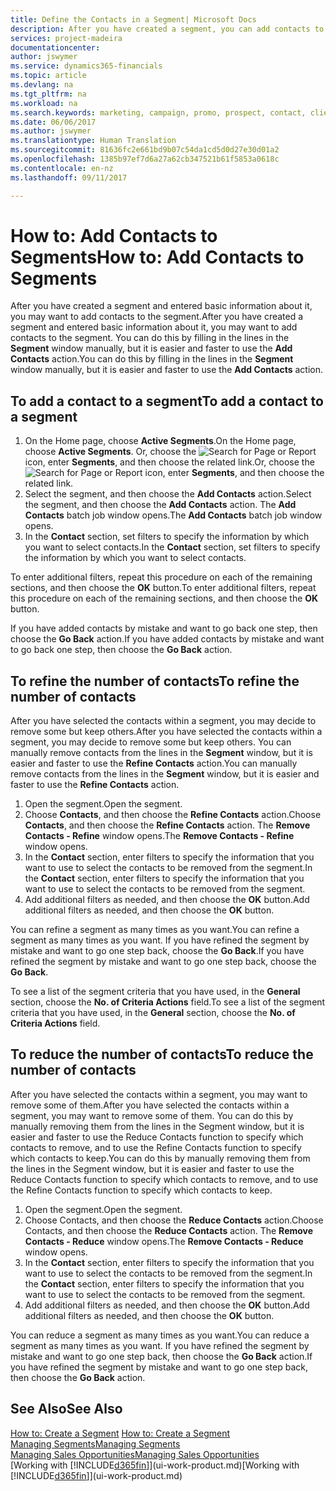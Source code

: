 ```yaml
---
title: Define the Contacts in a Segment| Microsoft Docs
description: After you have created a segment, you can add contacts to the segment, for example, as part of a marketing campaign targeting particular customers or clients.
services: project-madeira
documentationcenter: 
author: jswymer
ms.service: dynamics365-financials
ms.topic: article
ms.devlang: na
ms.tgt_pltfrm: na
ms.workload: na
ms.search.keywords: marketing, campaign, promo, prospect, contact, client, customer
ms.date: 06/06/2017
ms.author: jswymer
ms.translationtype: Human Translation
ms.sourcegitcommit: 81636fc2e661bd9b07c54da1cd5d0d27e30d01a2
ms.openlocfilehash: 1385b97ef7d6a27a62cb347521b61f5853a0618c
ms.contentlocale: en-nz
ms.lasthandoff: 09/11/2017

---
```

# <a name="how-to-add-contacts-to-segments"></a><span data-ttu-id="da6ee-103">How to: Add Contacts to Segments</span><span class="sxs-lookup"><span data-stu-id="da6ee-103">How to: Add Contacts to Segments</span></span>
<span data-ttu-id="da6ee-104">After you have created a segment and entered basic information about it, you may want to add contacts to the segment.</span><span class="sxs-lookup"><span data-stu-id="da6ee-104">After you have created a segment and entered basic information about it, you may want to add contacts to the segment.</span></span> <span data-ttu-id="da6ee-105">You can do this by filling in the lines in the **Segment** window manually, but it is easier and faster to use the **Add Contacts** action.</span><span class="sxs-lookup"><span data-stu-id="da6ee-105">You can do this by filling in the lines in the **Segment** window manually, but it is easier and faster to use the **Add Contacts** action.</span></span>

## <a name="to-add-a-contact-to-a-segment"></a><span data-ttu-id="da6ee-106">To add a contact to a segment</span><span class="sxs-lookup"><span data-stu-id="da6ee-106">To add a contact to a segment</span></span>
1. <span data-ttu-id="da6ee-107">On the Home page, choose **Active Segments**.</span><span class="sxs-lookup"><span data-stu-id="da6ee-107">On the Home page, choose **Active Segments**.</span></span> <span data-ttu-id="da6ee-108">Or, choose the ![Search for Page or Report](media/ui-search/search_small.png "Search for Page or Report icon") icon, enter **Segments**, and then choose the related link.</span><span class="sxs-lookup"><span data-stu-id="da6ee-108">Or, choose the ![Search for Page or Report](media/ui-search/search_small.png "Search for Page or Report icon") icon, enter **Segments**, and then choose the related link.</span></span>  
2. <span data-ttu-id="da6ee-109">Select the segment, and then choose the **Add Contacts** action.</span><span class="sxs-lookup"><span data-stu-id="da6ee-109">Select the segment, and then choose the **Add Contacts** action.</span></span> <span data-ttu-id="da6ee-110">The **Add Contacts** batch job window opens.</span><span class="sxs-lookup"><span data-stu-id="da6ee-110">The **Add Contacts** batch job window opens.</span></span>
3. <span data-ttu-id="da6ee-111">In the **Contact** section, set filters to specify the information by which you want to select contacts.</span><span class="sxs-lookup"><span data-stu-id="da6ee-111">In the **Contact** section, set filters to specify the information by which you want to select contacts.</span></span>

<span data-ttu-id="da6ee-112">To enter additional filters, repeat this procedure on each of the remaining sections, and then choose the **OK** button.</span><span class="sxs-lookup"><span data-stu-id="da6ee-112">To enter additional filters, repeat this procedure on each of the remaining sections, and then choose the **OK** button.</span></span>

<span data-ttu-id="da6ee-113">If you have added contacts by mistake and want to go back one step, then choose the **Go Back** action.</span><span class="sxs-lookup"><span data-stu-id="da6ee-113">If you have added contacts by mistake and want to go back one step, then choose the **Go Back** action.</span></span>

## <a name="to-refine-the-number-of-contacts"></a><span data-ttu-id="da6ee-114">To refine the number of contacts</span><span class="sxs-lookup"><span data-stu-id="da6ee-114">To refine the number of contacts</span></span>
<span data-ttu-id="da6ee-115">After you have selected the contacts within a segment, you may decide to remove some but keep others.</span><span class="sxs-lookup"><span data-stu-id="da6ee-115">After you have selected the contacts within a segment, you may decide to remove some but keep others.</span></span> <span data-ttu-id="da6ee-116">You can manually remove contacts from the lines in the **Segment** window, but it is easier and faster to use the **Refine Contacts** action.</span><span class="sxs-lookup"><span data-stu-id="da6ee-116">You can manually remove contacts from the lines in the **Segment** window, but it is easier and faster to use the **Refine Contacts** action.</span></span>

1. <span data-ttu-id="da6ee-117">Open the segment.</span><span class="sxs-lookup"><span data-stu-id="da6ee-117">Open the segment.</span></span>
2. <span data-ttu-id="da6ee-118">Choose **Contacts**, and then choose the **Refine Contacts** action.</span><span class="sxs-lookup"><span data-stu-id="da6ee-118">Choose **Contacts**, and then choose the **Refine Contacts** action.</span></span> <span data-ttu-id="da6ee-119">The **Remove Contacts - Refine** window opens.</span><span class="sxs-lookup"><span data-stu-id="da6ee-119">The **Remove Contacts - Refine** window opens.</span></span>
3. <span data-ttu-id="da6ee-120">In the **Contact** section, enter filters to specify the information that you want to use to select the contacts to be removed from the segment.</span><span class="sxs-lookup"><span data-stu-id="da6ee-120">In the **Contact** section, enter filters to specify the information that you want to use to select the contacts to be removed from the segment.</span></span>
4. <span data-ttu-id="da6ee-121">Add additional filters as needed, and then choose the **OK** button.</span><span class="sxs-lookup"><span data-stu-id="da6ee-121">Add additional filters as needed, and then choose the **OK** button.</span></span>

<span data-ttu-id="da6ee-122">You can refine a segment as many times as you want.</span><span class="sxs-lookup"><span data-stu-id="da6ee-122">You can refine a segment as many times as you want.</span></span> <span data-ttu-id="da6ee-123">If you have refined the segment by mistake and want to go one step back, choose the **Go Back**.</span><span class="sxs-lookup"><span data-stu-id="da6ee-123">If you have refined the segment by mistake and want to go one step back, choose the **Go Back**.</span></span>

<span data-ttu-id="da6ee-124">To see a list of the segment criteria that you have used, in the **General** section, choose the **No. of Criteria Actions** field.</span><span class="sxs-lookup"><span data-stu-id="da6ee-124">To see a list of the segment criteria that you have used, in the **General** section, choose the **No. of Criteria Actions** field.</span></span>

## <a name="to-reduce-the-number-of-contacts"></a><span data-ttu-id="da6ee-125">To reduce the number of contacts</span><span class="sxs-lookup"><span data-stu-id="da6ee-125">To reduce the number of contacts</span></span>
<span data-ttu-id="da6ee-126">After you have selected the contacts within a segment, you may want to remove some of them.</span><span class="sxs-lookup"><span data-stu-id="da6ee-126">After you have selected the contacts within a segment, you may want to remove some of them.</span></span> <span data-ttu-id="da6ee-127">You can do this by manually removing them from the lines in the Segment window, but it is easier and faster to use the Reduce Contacts function to specify which contacts to remove, and to use the Refine Contacts function to specify which contacts to keep.</span><span class="sxs-lookup"><span data-stu-id="da6ee-127">You can do this by manually removing them from the lines in the Segment window, but it is easier and faster to use the Reduce Contacts function to specify which contacts to remove, and to use the Refine Contacts function to specify which contacts to keep.</span></span>

1. <span data-ttu-id="da6ee-128">Open the segment.</span><span class="sxs-lookup"><span data-stu-id="da6ee-128">Open the segment.</span></span>
2. <span data-ttu-id="da6ee-129">Choose Contacts, and then choose the **Reduce Contacts** action.</span><span class="sxs-lookup"><span data-stu-id="da6ee-129">Choose Contacts, and then choose the **Reduce Contacts** action.</span></span> <span data-ttu-id="da6ee-130">The **Remove Contacts - Reduce** window opens.</span><span class="sxs-lookup"><span data-stu-id="da6ee-130">The **Remove Contacts - Reduce** window opens.</span></span>
3. <span data-ttu-id="da6ee-131">In the **Contact** section, enter filters to specify the information that you want to use to select the contacts to be removed from the segment.</span><span class="sxs-lookup"><span data-stu-id="da6ee-131">In the **Contact** section, enter filters to specify the information that you want to use to select the contacts to be removed from the segment.</span></span>
4. <span data-ttu-id="da6ee-132">Add additional filters as needed, and then choose the **OK** button.</span><span class="sxs-lookup"><span data-stu-id="da6ee-132">Add additional filters as needed, and then choose the **OK** button.</span></span>

<span data-ttu-id="da6ee-133">You can reduce a segment as many times as you want.</span><span class="sxs-lookup"><span data-stu-id="da6ee-133">You can reduce a segment as many times as you want.</span></span> <span data-ttu-id="da6ee-134">If you have refined the segment by mistake and want to go one step back, then choose the **Go Back** action.</span><span class="sxs-lookup"><span data-stu-id="da6ee-134">If you have refined the segment by mistake and want to go one step back, then choose the **Go Back** action.</span></span>

## <a name="see-also"></a><span data-ttu-id="da6ee-135">See Also</span><span class="sxs-lookup"><span data-stu-id="da6ee-135">See Also</span></span>
<span data-ttu-id="da6ee-136">[How to: Create a Segment](marketing-how-create-segment.md) </span><span class="sxs-lookup"><span data-stu-id="da6ee-136">[How to: Create a Segment](marketing-how-create-segment.md) </span></span>  
[<span data-ttu-id="da6ee-137">Managing Segments</span><span class="sxs-lookup"><span data-stu-id="da6ee-137">Managing Segments</span></span>](marketing-segments.md)  
[<span data-ttu-id="da6ee-138">Managing Sales Opportunities</span><span class="sxs-lookup"><span data-stu-id="da6ee-138">Managing Sales Opportunities</span></span>](marketing-manage-sales-opportunities.md)  
<span data-ttu-id="da6ee-139">[Working with [!INCLUDE[d365fin](includes/d365fin_md.md)]](ui-work-product.md)</span><span class="sxs-lookup"><span data-stu-id="da6ee-139">[Working with [!INCLUDE[d365fin](includes/d365fin_md.md)]](ui-work-product.md)</span></span>  

